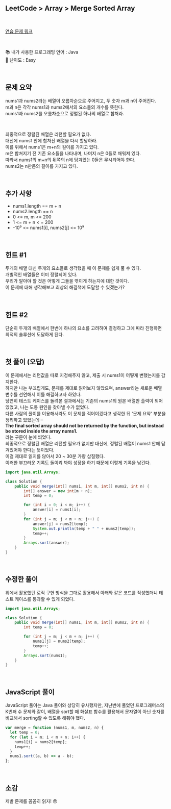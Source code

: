 ## **LeetCode > Array > Merge Sorted Array**

</br>

[연습 문제 링크](https://leetcode.com/problems/merge-sorted-array/)

</br>

:books: 내가 사용한 프로그래밍 언어 : Java  
:roller_coaster: 난이도 : Easy

</br>

## 문제 요약

nums1과 nums2라는 배열이 오름차순으로 주어지고, 두 숫자 m과 n이 주어진다.  
m과 n은 각각 nums1과 nums2에서의 요소들의 개수를 뜻한다.  
nums1과 nums2를 오름차순으로 정렬된 하나의 배열로 합쳐라.

</br>

최종적으로 정렬된 배열은 리턴할 필요가 없다.  
대신에 nums1 안에 합쳐진 배열을 다시 할당하라.  
이를 위해서 nums1은 m+n의 길이를 가지고 있다.  
m은 합쳐지기 전 기존 요소들을 나타내며, 나머지 n은 0들로 채워져 있다.  
따라서 nums1의 m+n의 뒤쪽의 n에 담겨있는 0들은 무시되어야 한다.  
nums2는 n만큼의 길이를 가지고 있다.

</br>

## 추가 사항

- nums1.length == m + n
- nums2.length == n
- 0 <= m, m <= 200
- 1 <= m + n < = 200
- -10⁹ <= nums1[i], nums2[j] <= 10⁹

</br>

## 힌트 #1

두개의 배열 대신 두개의 요소들로 생각했을 때 이 문제를 쉽게 풀 수 있다.  
개별적인 배열들은 이미 정렬되어 있다.  
우리가 알아야 할 것은 어떻게 그들을 엮이게 하는지에 대한 것이다.  
이 문제에 대해 생각해보고 최상의 해결책에 도달할 수 있겠는가?

</br>

## 힌트 #2

단순히 두개의 배열에서 한번에 하나의 요소를 고려하여 결정하고 그에 따라 진행하면 최적의 솔루션에 도달하게 된다.

</br>

## 첫 풀이 (오답)

이 문제에서는 리턴값을 따로 지정해주지 않고, 제출 시 nums1이 어떻게 변했는지를 감지한다.  
하지만 나는 부끄럽게도, 문제를 제대로 읽어보지 않았으며, answer라는 새로운 배열 변수를 선언해서 이를 해결하고자 하였다.  
당연히 테스트 케이스를 돌려본 결과에서는 기존의 nums1의 원본 배열만 출력이 되어 있었고, 나는 도통 원인을 찾아낼 수가 없었다.  
다른 사람의 풀이를 이용해서라도 이 문제를 적어야겠다고 생각한 뒤 '문제 요약' 부분을 정리하고 있었는데···  
**The final sorted array should not be returned by the function, but instead be stored inside the array nums1.**  
라는 구문이 눈에 띄었다.  
최종적으로 정렬된 배열은 리턴할 필요가 없지만 대신에, 정렬된 배열이 nums1 안에 담겨있어야 한다는 뜻이었다.  
이걸 제대로 읽지를 않아서 20 ~ 30분 가량 삽질했다.  
이러한 부끄러운 기록도 돌이켜 봐야 성장을 하기 때문에 이렇게 기록을 남긴다.

```java
import java.util.Arrays;

class Solution {
    public void merge(int[] nums1, int m, int[] nums2, int n) {
        int[] answer = new int[m + n];
        int temp = 0;

        for (int i = 0; i < m; i++) {
            answer[i] = nums1[i];
        }
        for (int j = m; j < m + n; j++) {
            answer[j] = nums2[temp];
            System.out.println(temp + " " + nums2[temp]);
            temp++;
        }
        Arrays.sort(answer);
    }
}
```

</br>

## 수정한 풀이

위에서 활용했던 로직 구현 방식을 그대로 활용해서 아래와 같은 코드를 작성했더니 테스트 케이스를 통과할 수 있게 되었다.

```java
import java.util.Arrays;

class Solution {
    public void merge(int[] nums1, int m, int[] nums2, int n) {
        int temp = 0;

        for (int j = m; j < m + n; j++) {
            nums1[j] = nums2[temp];
            temp++;
        }
        Arrays.sort(nums1);
    }
}
```

</br>

## JavaScript 풀이

JavaScript 풀이는 Java 풀이와 상당히 유사했지만, 지난번에 풀었던 프로그래머스의 K번째 수 문제와 같이, 배열을 sort할 때 화살표 함수를 활용해서 문자열이 아닌 숫자를 비교해서 sorting할 수 있도록 해줘야 했다.

```javascript
var merge = function (nums1, m, nums2, n) {
  let temp = 0;
  for (let i = m; i < m + n; i++) {
    nums1[i] = nums2[temp];
    temp++;
  }
  nums1.sort((a, b) => a - b);
};
```

</br>

## 소감

제발 문제를 꼼꼼히 읽자! :angry:
